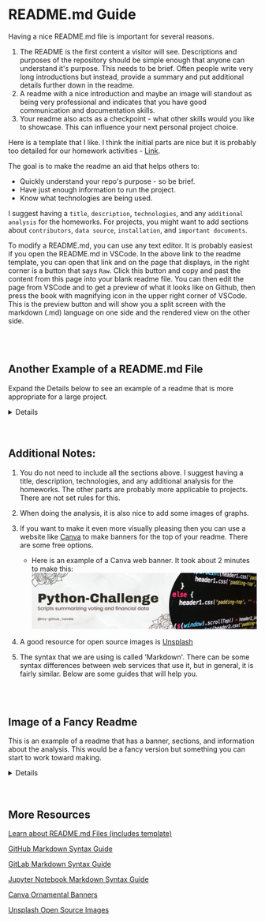 
# README.md Guide
Having a nice README.md file is important for several reasons.  
1.  The README is the first content a visitor will see.  Descriptions and purposes of the repository should be simple enough that anyone can understand it's purpose.  This needs to be brief.  Often people write very long introductions but instead, provide a summary and put additional details further down in the readme.  
2.  A readme with a nice introduction and maybe an image will standout as being very professional and indicates that you have good communication and documentation skills.  
3.  Your readme also acts as a checkpoint - what other skills would you like to showcase.  This can influence your next personal project choice.  

Here is a template that I like.  I think the initial parts are nice but it is probably too detailed for our homework activities - [Link](https://github.com/sfbrigade/data-science-wg/blob/master/dswg_project_resources/Project-README-template.md).  


The goal is to make the readme an aid that helps others to:  
* Quickly understand your repo's purpose - so be brief.  
* Have just enough information to run the project.  
* Know what technologies are being used.     

I suggest having a `title`, `description`, `technologies`, and any `additional analysis` for the homeworks.  For projects, you might want to add sections about `contributors`, `data source`, `installation`, and `important documents`.  

To modify a README.md, you can use any text editor.  It is probably easiest if you open the README.md in VSCode.  In the above link to the readme template, you can open that link and on the page that displays, in the right corner is a button that says `Raw`.  Click this button and copy and past the content from this page into your blank readme file.  You can then edit the page from VSCode and to get a preview of what it looks like on Github, then press the book with magnifying icon in the upper right corner of VSCode.  This is the preview button and will show you a split screen with the markdown (.md) language on one side and the rendered view on the other side.  

<br>
<br>  

## Another Example of a README.md File

Expand the Details below to see an example of a readme that is more appropriate for a large project.    
<details>

<br>
  
<font color=green>**Here is a sample template:**</font>  
***  
<br>

# Homework or Project Name
### Subtitle if needed  
<br>

A description that is only a couple sentences long - a short paragraph.  Analysis of four drug compounds effects on tumor size by using pandas dataframes and the matplotlib graphing library.  Results showed that Captamulin had a significant and greater impact on tumor size after 7 weeks relative to a control and competitor brands.  
<br>  

## Methods Used  
Central Tendencies, Boxplots, T-tests  
<br>

## Technologies
Python, Matplotlib, PostgreSQL  
<br>

## Contributors 

Include this section if this was done as a group project; otherwise, omit this section.  
<br>      

## Data Source

Include original source if it is a real dataset or remove origin comment and just include local repo location:  "Data found in `images/data.csv`".  
<br>
## Installation
Code was tested using Python 3.8.  The environment also needs pandas and matplotlib. The environment was setup as follows:

```bash
conda create -n envpy38 python=3.8 anaconda
source activate envpy38
jupyter notebook
```
If environment does not include pandas or matplotlib then install the following from terminal:
```bash
conda install pandas
conda install matplotlib
```  
<br>

## Additional Analysis  (or Demo-Preview)
Good location to add in a couple images and write some conclusions.  

If this is a project that is a webapp then maybe include some images of what it does as a demo-preview.  
<br>

## Featured Notebooks/Analysis/Deliverables
|Document Title    |  Purpose   | 
|---------|-----------------|
|data_preparation.py  | Data retrieval and cleaning    |
|data_analysis.py |  Analysis - plotting and statistical tests    |  
| report.md |  Findings, suggestions, and future work.

***  
<font color=green>**End of template**</font>  
<br>
<br>

</details>

<br>  
<br>

## Additional Notes:

1.  You do not need to include all the sections above.  I suggest having a title, description, technologies, and any additional analysis for the homeworks.  The other parts are probably more applicable to projects.  There are not set rules for this.
1.  When doing the analysis, it is also nice to add some images of graphs.  
1.  If you want to make it even more visually pleasing then you can use a website like [Canva](https://www.canva.com/web-banners/templates/) to make banners for the top of your readme.  There are some free options.  
    * Here is an example of a Canva web banner.  It took about 2 minutes to make this:  
![Header Image](./images/readme_images/banner-(Minimalist%20Marble).png)  
1.  A good resource for open source images is [Unsplash](https://unsplash.com/)

1.  The syntax that we are using is called 'Markdown'.  There can be some syntax differences between web services that use it, but in general, it is fairly similar.  Below are some guides that will help you.   

<br>
<br>

## Image of a Fancy Readme  

This is an example of a readme that has a banner, sections, and information about the analysis.  This would be a fancy version but something you can start to work toward making. 

<details>

![Fancy README](./images/readme_images/fancy_readme.png)

</details>

<br>
<br>

## More Resources  


[Learn about README.md Files (includes template)](https://www.makeareadme.com/)   

[GitHub Markdown Syntax Guide](https://docs.github.com/en/get-started/writing-on-github/getting-started-with-writing-and-formatting-on-github/basic-writing-and-formatting-syntax)

[GitLab Markdown Syntax Guide](https://about.gitlab.com/handbook/markdown-guide/)

[Jupyter Notebook Markdown Syntax Guide](https://ingeh.medium.com/markdown-for-jupyter-notebooks-cheatsheet-386c05aeebed)

[Canva Ornamental Banners](https://www.canva.com/web-banners/templates/)  

[Unsplash Open Source Images](https://unsplash.com/)